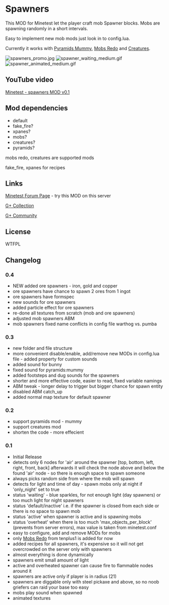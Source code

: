 # Spawners #
This MOD for Minetest let the player craft mob Spawner blocks. Mobs are spawning randomly in a short intervals.

Easy to implement new mob mods just look in to config.lua.

Currently it works with [Pyramids Mummy](https://forum.minetest.net/viewtopic.php?id=7063), [Mobs Redo](https://forum.minetest.net/viewtopic.php?f=11&t=9917) and [Creatures](https://forum.minetest.net/viewtopic.php?f=11&t=8638).

![spawners_promo.jpg](https://bitbucket.org/repo/y69Me7/images/3793257566-spawners_promo.jpg)
![spawner_waiting_medium.gif](https://bitbucket.org/repo/y69Me7/images/246761582-spawner_waiting_medium.gif) ![spawner_animated_medium.gif](https://bitbucket.org/repo/y69Me7/images/1359872529-spawner_animated_medium.gif)

## YouTube video ##
[Minetest - spawners MOD v0.1](https://youtu.be/TlaMVl0ZDtw)

## Mod dependencies ##
* default
* fake_fire?
* xpanes?
* mobs?
* creatures?
* pyramids?

mobs redo, creatures are supported mods

fake_fire, xpanes for recipes

## Links ##
[Minetest Forum Page](https://forum.minetest.net/viewtopic.php?f=10&t=13727) - try this MOD on this server

[G+ Collection](https://plus.google.com/collection/06fEx)

[G+ Community](https://plus.google.com/communities/105201070842404099845)

## License ##
WTFPL

## Changelog ##
### 0.4 ###
* NEW added ore spawners - iron, gold and copper
* ore spawners have chance to spawn 2 ores from 1 ingot
* ore spawners have formspec
* new sounds for ore spawners
* added particle effect for ore spawners
* re-done all textures from scratch (mob and ore spawners)
* adjusted mob spawners ABM
* mob spawners fixed name conflicts in config file warthog vs. pumba

### 0.3 ###
* new folder and file structure
* more convenient disable/enable, add/remove new MODs in config.lua file - added property for custom sounds
* added sound for bunny
* fixed sound for pyramids:mummy
* added footsteps and dug sounds for the spawners
* shorter and more effective code, easier to read, fixed variable namings
* ABM tweak - longer delay to trigger but bigger chance for spawn entity
* disabled ABM catch_up
* added normal map texture for default spawner

### 0.2 ###
* support pyramids mod - mummy
* support creatures mod
* shorten the code - more effecient

### 0.1 ###
* Initial Release
* detects only 6 nodes for 'air' around the spawner [top, bottom, left, right, front, back] afterwards it will check the node above and below the found 'air' node - so there is enough space to spawn someone
* always picks random side from where the mob will spawn
* detects for light and time of day - spawn mobs only at night if 'only_night' set to true
* status 'waiting' - blue sparkles, for not enough light (day spawners) or too much light for night spawners
* status 'default/inactive' i.e. if the spawner is closed from each side or there is no space to spawn mob
* status 'active' when spawner is active and is spawning mobs
* status 'overheat' when there is too much 'max_objects_per_block' (prevents from server errors), max value is taken from minetest.conf
* easy to configure, add and remove MODs for mobs
* only [Mobs Redo](https://github.com/tenplus1/mobs) from tenplus1 is added for now
* added recipes for all spawners, it's expensive so it will not get overcrowded on the server only with spawners 
* almost everything is done dynamically
* spawners emit small amount of light
* active and overheated spawner can cause fire to flammable nodes around it
* spawners are active only if player is in radius (21)
* spawners are diggable only with steel pickaxe and above, so no noob griefers can raid your base too easy
* mobs play sound when spawned
* animated textures